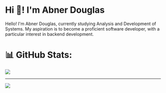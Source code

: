 # Hi 👋! I'm Abner Douglas

Hello! I'm Abner Douglas, currently studying Analysis and Development of Systems. My aspiration is to become a proficient software developer, with a particular interest in backend development.

# 📊 GitHub Stats:
![](https://github-readme-stats.vercel.app/api/top-langs/?username=abnerdouglas&theme=dark&hide_border=false&include_all_commits=true&count_private=true&layout=compact)

---
[![](https://visitcount.itsvg.in/api?id=abnerdouglas&icon=0&color=1)](https://visitcount.itsvg.in)

<!-- Proudly created with GPRM ( https://gprm.itsvg.in ) -->
